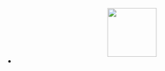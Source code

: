 <div id="header" align="center">
  <img src="https://media.giphy.com/media/KAq5w47R9rmTuvWOWa/giphy.gif" width="100"/>
</div>
	<li><a href="Telegram"><i class="fa fa-telegram"></i></a></li>

